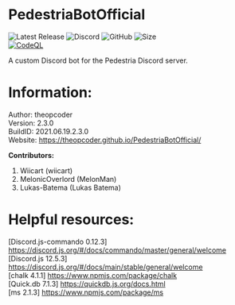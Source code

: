 # PedestriaBotOfficial
![Latest Release](https://img.shields.io/github/v/release/theopcoder/PedestriaBotOfficial?style=for-the-badge&include_prereleases) 
![Discord](https://img.shields.io/badge/Discord-TheMLGDude%232177-green?style=for-the-badge) 
![GitHub](https://img.shields.io/badge/GitHub-theopcoder-green?style=for-the-badge) 
![Size](https://img.shields.io/github/repo-size/theopcoder/PedestriaBotOfficial?style=for-the-badge)  
[![CodeQL](https://github.com/theopcoder/PedestriaBotOfficial/actions/workflows/codeql-analysis.yml/badge.svg)](https://github.com/theopcoder/PedestriaBotOfficial/actions/workflows/codeql-analysis.yml)

A custom Discord bot for the Pedestria Discord server.  

# Information:
Author: theopcoder  
Version: 2.3.0   
BuildID: 2021.06.19.2.3.0  
Website: https://theopcoder.github.io/PedestriaBotOfficial/  

**Contributors:**
1. Wiicart (wiicart)  
2. MelonicOverlord (MelonMan)  
3. Lukas-Batema (Lukas Batema)  

# Helpful resources:
[Discord.js-commando 0.12.3] https://discord.js.org/#/docs/commando/master/general/welcome  
[Discord.js 12.5.3] https://discord.js.org/#/docs/main/stable/general/welcome  
[chalk 4.1.1] https://www.npmjs.com/package/chalk  
[Quick.db 7.1.3] https://quickdb.js.org/docs.html  
[ms 2.1.3] https://www.npmjs.com/package/ms  